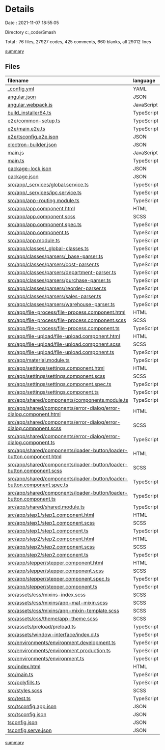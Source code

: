 # Details

Date : 2021-11-07 18:55:05

Directory c:\_code\Smash

Total : 76 files,  27927 codes, 425 comments, 660 blanks, all 29012 lines

[summary](results.md)

## Files
| filename | language | code | comment | blank | total |
| :--- | :--- | ---: | ---: | ---: | ---: |
| [_config.yml](/_config.yml) | YAML | 1 | 0 | 0 | 1 |
| [angular.json](/angular.json) | JSON | 128 | 34 | 0 | 162 |
| [angular.webpack.js](/angular.webpack.js) | JavaScript | 16 | 3 | 6 | 25 |
| [build_installer64.ts](/build_installer64.ts) | TypeScript | 23 | 9 | 7 | 39 |
| [e2e/common-setup.ts](/e2e/common-setup.ts) | TypeScript | 18 | 14 | 7 | 39 |
| [e2e/main.e2e.ts](/e2e/main.e2e.ts) | TypeScript | 19 | 0 | 9 | 28 |
| [e2e/tsconfig.e2e.json](/e2e/tsconfig.e2e.json) | JSON | 14 | 0 | 1 | 15 |
| [electron-builder.json](/electron-builder.json) | JSON | 43 | 0 | 1 | 44 |
| [main.js](/main.js) | JavaScript | 86 | 6 | 0 | 92 |
| [main.ts](/main.ts) | TypeScript | 80 | 5 | 25 | 110 |
| [package-lock.json](/package-lock.json) | JSON | 24,221 | 0 | 1 | 24,222 |
| [package.json](/package.json) | JSON | 131 | 0 | 1 | 132 |
| [src/app/_services/global.service.ts](/src/app/_services/global.service.ts) | TypeScript | 139 | 28 | 31 | 198 |
| [src/app/_services/ipc.service.ts](/src/app/_services/ipc.service.ts) | TypeScript | 40 | 0 | 7 | 47 |
| [src/app/app-routing.module.ts](/src/app/app-routing.module.ts) | TypeScript | 10 | 0 | 3 | 13 |
| [src/app/app.component.html](/src/app/app.component.html) | HTML | 1 | 0 | 0 | 1 |
| [src/app/app.component.scss](/src/app/app.component.scss) | SCSS | 0 | 0 | 1 | 1 |
| [src/app/app.component.spec.ts](/src/app/app.component.spec.ts) | TypeScript | 31 | 0 | 5 | 36 |
| [src/app/app.component.ts](/src/app/app.component.ts) | TypeScript | 9 | 0 | 2 | 11 |
| [src/app/app.module.ts](/src/app/app.module.ts) | TypeScript | 39 | 0 | 3 | 42 |
| [src/app/classes/_global-classes.ts](/src/app/classes/_global-classes.ts) | TypeScript | 839 | 56 | 131 | 1,026 |
| [src/app/classes/parsers/_base-parser.ts](/src/app/classes/parsers/_base-parser.ts) | TypeScript | 34 | 4 | 9 | 47 |
| [src/app/classes/parsers/cost-parser.ts](/src/app/classes/parsers/cost-parser.ts) | TypeScript | 22 | 0 | 5 | 27 |
| [src/app/classes/parsers/department-parser.ts](/src/app/classes/parsers/department-parser.ts) | TypeScript | 21 | 0 | 5 | 26 |
| [src/app/classes/parsers/purchase-parser.ts](/src/app/classes/parsers/purchase-parser.ts) | TypeScript | 22 | 0 | 5 | 27 |
| [src/app/classes/parsers/reorder-parser.ts](/src/app/classes/parsers/reorder-parser.ts) | TypeScript | 22 | 0 | 5 | 27 |
| [src/app/classes/parsers/sales-parser.ts](/src/app/classes/parsers/sales-parser.ts) | TypeScript | 22 | 0 | 5 | 27 |
| [src/app/classes/parsers/warehouse-parser.ts](/src/app/classes/parsers/warehouse-parser.ts) | TypeScript | 22 | 0 | 5 | 27 |
| [src/app/file-process/file-process.component.html](/src/app/file-process/file-process.component.html) | HTML | 6 | 0 | 2 | 8 |
| [src/app/file-process/file-process.component.scss](/src/app/file-process/file-process.component.scss) | SCSS | 0 | 0 | 1 | 1 |
| [src/app/file-process/file-process.component.ts](/src/app/file-process/file-process.component.ts) | TypeScript | 126 | 2 | 22 | 150 |
| [src/app/file-upload/file-upload.component.html](/src/app/file-upload/file-upload.component.html) | HTML | 23 | 0 | 6 | 29 |
| [src/app/file-upload/file-upload.component.scss](/src/app/file-upload/file-upload.component.scss) | SCSS | 0 | 0 | 1 | 1 |
| [src/app/file-upload/file-upload.component.ts](/src/app/file-upload/file-upload.component.ts) | TypeScript | 97 | 0 | 20 | 117 |
| [src/app/material.module.ts](/src/app/material.module.ts) | TypeScript | 86 | 4 | 2 | 92 |
| [src/app/settings/settings.component.html](/src/app/settings/settings.component.html) | HTML | 29 | 0 | 12 | 41 |
| [src/app/settings/settings.component.scss](/src/app/settings/settings.component.scss) | SCSS | 14 | 0 | 2 | 16 |
| [src/app/settings/settings.component.spec.ts](/src/app/settings/settings.component.spec.ts) | TypeScript | 20 | 0 | 6 | 26 |
| [src/app/settings/settings.component.ts](/src/app/settings/settings.component.ts) | TypeScript | 90 | 0 | 23 | 113 |
| [src/app/shared/components/components.module.ts](/src/app/shared/components/components.module.ts) | TypeScript | 26 | 0 | 3 | 29 |
| [src/app/shared/components/error-dialog/error-dialog.component.html](/src/app/shared/components/error-dialog/error-dialog.component.html) | HTML | 28 | 0 | 2 | 30 |
| [src/app/shared/components/error-dialog/error-dialog.component.scss](/src/app/shared/components/error-dialog/error-dialog.component.scss) | SCSS | 11 | 0 | 3 | 14 |
| [src/app/shared/components/error-dialog/error-dialog.component.ts](/src/app/shared/components/error-dialog/error-dialog.component.ts) | TypeScript | 31 | 0 | 5 | 36 |
| [src/app/shared/components/loader-button/loader-button.component.html](/src/app/shared/components/loader-button/loader-button.component.html) | HTML | 24 | 0 | 2 | 26 |
| [src/app/shared/components/loader-button/loader-button.component.scss](/src/app/shared/components/loader-button/loader-button.component.scss) | SCSS | 8 | 0 | 2 | 10 |
| [src/app/shared/components/loader-button/loader-button.component.spec.ts](/src/app/shared/components/loader-button/loader-button.component.spec.ts) | TypeScript | 20 | 0 | 6 | 26 |
| [src/app/shared/components/loader-button/loader-button.component.ts](/src/app/shared/components/loader-button/loader-button.component.ts) | TypeScript | 25 | 1 | 8 | 34 |
| [src/app/shared/shared.module.ts](/src/app/shared/shared.module.ts) | TypeScript | 33 | 2 | 2 | 37 |
| [src/app/step1/step1.component.html](/src/app/step1/step1.component.html) | HTML | 8 | 0 | 4 | 12 |
| [src/app/step1/step1.component.scss](/src/app/step1/step1.component.scss) | SCSS | 0 | 0 | 1 | 1 |
| [src/app/step1/step1.component.ts](/src/app/step1/step1.component.ts) | TypeScript | 29 | 0 | 10 | 39 |
| [src/app/step2/step2.component.html](/src/app/step2/step2.component.html) | HTML | 132 | 6 | 29 | 167 |
| [src/app/step2/step2.component.scss](/src/app/step2/step2.component.scss) | SCSS | 20 | 0 | 4 | 24 |
| [src/app/step2/step2.component.ts](/src/app/step2/step2.component.ts) | TypeScript | 659 | 75 | 133 | 867 |
| [src/app/stepper/stepper.component.html](/src/app/stepper/stepper.component.html) | HTML | 22 | 1 | 2 | 25 |
| [src/app/stepper/stepper.component.scss](/src/app/stepper/stepper.component.scss) | SCSS | 5 | 0 | 0 | 5 |
| [src/app/stepper/stepper.component.spec.ts](/src/app/stepper/stepper.component.spec.ts) | TypeScript | 20 | 0 | 6 | 26 |
| [src/app/stepper/stepper.component.ts](/src/app/stepper/stepper.component.ts) | TypeScript | 60 | 0 | 14 | 74 |
| [src/assets/css/mixins-index.scss](/src/assets/css/mixins-index.scss) | SCSS | 4 | 0 | 2 | 6 |
| [src/assets/css/mixins/app-mat-mixin.scss](/src/assets/css/mixins/app-mat-mixin.scss) | SCSS | 8 | 3 | 4 | 15 |
| [src/assets/css/mixins/app-mixin-template.scss](/src/assets/css/mixins/app-mixin-template.scss) | SCSS | 9 | 2 | 1 | 12 |
| [src/assets/css/theme/app-theme.scss](/src/assets/css/theme/app-theme.scss) | SCSS | 5 | 10 | 7 | 22 |
| [src/assets/preload/preload.ts](/src/assets/preload/preload.ts) | TypeScript | 23 | 0 | 1 | 24 |
| [src/assets/window-interface/index.d.ts](/src/assets/window-interface/index.d.ts) | TypeScript | 10 | 6 | 1 | 17 |
| [src/environments/environment.development.ts](/src/environments/environment.development.ts) | TypeScript | 3 | 11 | 3 | 17 |
| [src/environments/environment.production.ts](/src/environments/environment.production.ts) | TypeScript | 3 | 0 | 1 | 4 |
| [src/environments/environment.ts](/src/environments/environment.ts) | TypeScript | 3 | 11 | 3 | 17 |
| [src/index.html](/src/index.html) | HTML | 14 | 0 | 1 | 15 |
| [src/main.ts](/src/main.ts) | TypeScript | 9 | 0 | 4 | 13 |
| [src/polyfills.ts](/src/polyfills.ts) | TypeScript | 1 | 57 | 8 | 66 |
| [src/styles.scss](/src/styles.scss) | SCSS | 26 | 2 | 7 | 35 |
| [src/test.ts](/src/test.ts) | TypeScript | 18 | 4 | 4 | 26 |
| [src/tsconfig.app.json](/src/tsconfig.app.json) | JSON | 16 | 8 | 0 | 24 |
| [src/tsconfig.json](/src/tsconfig.json) | JSON | 23 | 29 | 0 | 52 |
| [tsconfig.json](/tsconfig.json) | JSON | 23 | 29 | 0 | 52 |
| [tsconfig.serve.json](/tsconfig.serve.json) | JSON | 24 | 3 | 0 | 27 |

[summary](results.md)